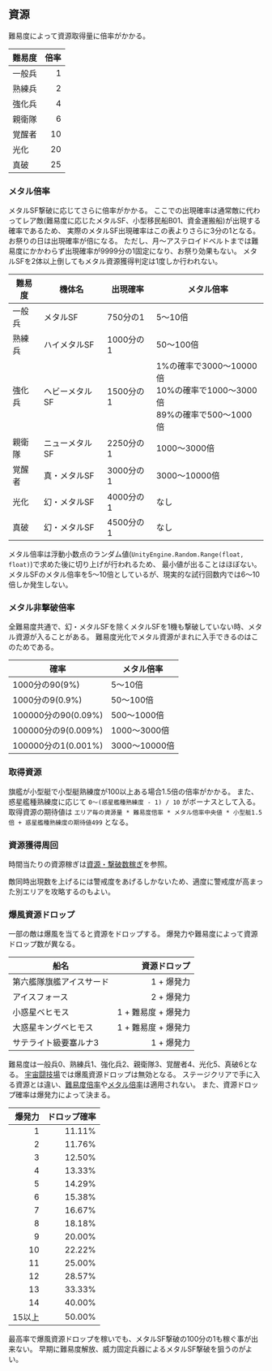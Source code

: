 ## 資源

難易度によって資源取得量に倍率がかかる。

| 難易度 | 倍率 |
|--------|-----:|
| 一般兵 | 1    |
| 熟練兵 | 2    |
| 強化兵 | 4    |
| 親衛隊 | 6    |
| 覚醒者 | 10   |
| 光化   | 20   |
| 真破   | 25   |

### メタル倍率

メタルSF撃破に応じてさらに倍率がかかる。
ここでの出現確率は通常敵に代わってレア敵(難易度に応じたメタルSF、小型移民船B01、資金運搬船)が出現する確率であるため、
実際のメタルSF出現確率はこの表よりさらに3分の1となる。
お祭りの日は出現確率が倍になる。
ただし、月～アステロイドベルトまでは難易度にかかわらず出現確率が9999分の1固定になり、お祭り効果もない。
メタルSFを2体以上倒してもメタル資源獲得判定は1度しか行われない。

| 難易度 | 機体名         | 出現確率  | メタル倍率                                                                   |
|--------|----------------|-----------|------------------------------------------------------------------------------|
| 一般兵 | メタルSF       | 750分の1  | 5～10倍                                                                      |
| 熟練兵 | ハイメタルSF   | 1000分の1 | 50～100倍                                                                    |
| 強化兵 | ヘビーメタルSF | 1500分の1 | 1%の確率で3000～10000倍<br>10%の確率で1000～3000倍<br>89%の確率で500～1000倍 |
| 親衛隊 | ニューメタルSF | 2250分の1 | 1000～3000倍                                                                 |
| 覚醒者 | 真・メタルSF   | 3000分の1 | 3000～10000倍                                                                |
| 光化   | 幻・メタルSF   | 4000分の1 | なし                                                                         |
| 真破   | 幻・メタルSF   | 4500分の1 | なし                                                                         |

メタル倍率は浮動小数点のランダム値(`UnityEngine.Random.Range(float, float)`)で求めた後に切り上げが行われるため、
最小値が出ることはほぼない。
メタルSFのメタル倍率を5～10倍としているが、現実的な試行回数内では6～10倍しか発生しない。

### メタル非撃破倍率

全難易度共通で、幻・メタルSFを除くメタルSFを1機も撃破していない時、メタル資源が入ることがある。
難易度光化でメタル資源がまれに入手できるのはこのためである。

| 確率                | メタル倍率    |
|---------------------|---------------|
| 1000分の90(9%)      | 5～10倍       |
| 1000分の9(0.9%)     | 50～100倍     |
| 100000分の90(0.09%) | 500～1000倍   |
| 100000分の9(0.009%) | 1000～3000倍  |
| 100000分の1(0.001%) | 3000～10000倍 |

### 取得資源

旗艦が小型艇で小型艇熟練度が100以上ある場合1.5倍の倍率がかかる。
また、惑星艦種熟練度に応じて `0～(惑星艦種熟練度 - 1) / 10` がボーナスとして入る。
取得資源の期待値は `エリア毎の資源量 * 難易度倍率 * メタル倍率中央値 * 小型艇1.5倍 + 惑星艦種熟練度の期待値499` となる。

### 資源獲得周回

時間当たりの資源稼ぎは[資源・撃破数稼ぎ](資源・撃破数稼ぎ.md)を参照。

敵同時出現数を上げるには警戒度をあげるしかないため、適度に警戒度が高まった別エリアを攻略するのもよい。

### 爆風資源ドロップ

一部の敵は爆風を当てると資源をドロップする。
爆発力や難易度によって資源ドロップ数が異なる。

| 船名                     |        資源ドロップ |
|--------------------------|--------------------:|
| 第六艦隊旗艦アイスサード |          1 + 爆発力 |
| アイスフォース           |          2 + 爆発力 |
| 小惑星ベヒモス           | 1 + 難易度 + 爆発力 |
| 大惑星キングベヒモス     | 1 + 難易度 + 爆発力 |
| サテライト級要塞ルナ3    |          1 + 爆発力 |

難易度は一般兵0、熟練兵1、強化兵2、親衛隊3、覚醒者4、光化5、真破6となる。
[宇宙闘技場](12.宇宙闘技場.md)では爆風資源ドロップは無効となる。
ステージクリアで手に入る資源とは違い、[難易度倍率](#資源)や[メタル倍率](#メタル倍率)は適用されない。
また、資源ドロップ確率は爆発力によって決まる。

| 爆発力 | ドロップ確率 |
|-------:|-------------:|
|      1 |       11.11% |
|      2 |       11.76% |
|      3 |       12.50% |
|      4 |       13.33% |
|      5 |       14.29% |
|      6 |       15.38% |
|      7 |       16.67% |
|      8 |       18.18% |
|      9 |       20.00% |
|     10 |       22.22% |
|     11 |       25.00% |
|     12 |       28.57% |
|     13 |       33.33% |
|     14 |       40.00% |
| 15以上 |       50.00% |

最高率で爆風資源ドロップを稼いでも、メタルSF撃破の100分の1も稼ぐ事が出来ない。
早期に難易度解放、威力固定兵器によるメタルSF撃破を狙うのがよい。
